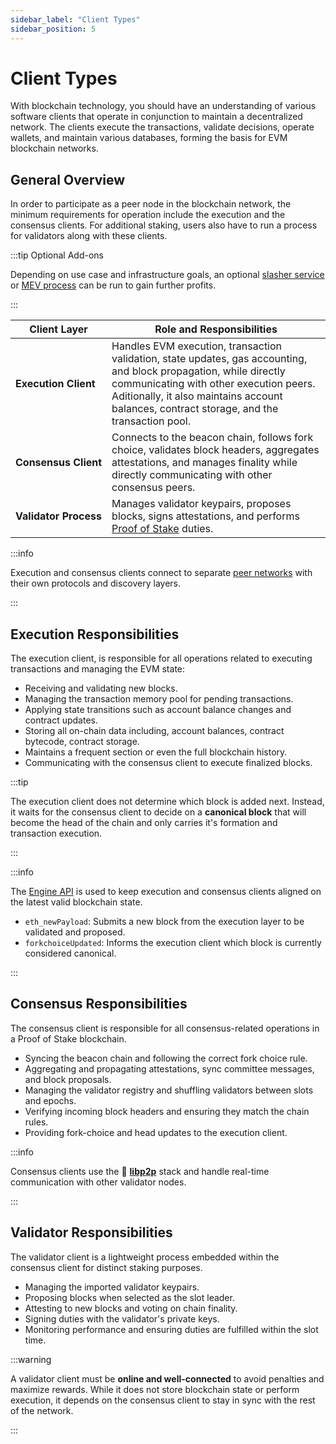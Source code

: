 ```yaml
---
sidebar_label: "Client Types"
sidebar_position: 5
---
```


# Client Types

With blockchain technology, you should have an understanding of various software clients that operate in conjunction to maintain a decentralized network. The clients execute the transactions, validate decisions, operate wallets, and maintain various databases, forming the basis for EVM blockchain networks.

## General Overview

In order to participate as a peer node in the blockchain network, the minimum requirements for operation include the execution and the consensus clients. For additional staking, users also have to run a process for validators along with these clients.

:::tip Optional Add-ons

Depending on use case and infrastructure goals, an optional [slasher service](/docs/theory/node-operation/slasher-service.md) or [MEV process](/docs/theory/blockchain-knowledge/proof-of-stake.md#roles-and-services) can be run to gain further profits.

:::

| Client Layer                         | Role and Responsibilities                                                                                                                                                                                                                                  |
| ------------------------------------ | ---------------------------------------------------------------------------------------------------------------------------------------------------------------------------------------------------------------------------------------------------------- |
| <nobr> **Execution Client** </nobr>  | Handles EVM execution, transaction validation, state updates, gas accounting, and block propagation, while directly communicating with other execution peers. Aditionally, it also maintains account balances, contract storage, and the transaction pool. |
| <nobr> **Consensus Client** </nobr>  | Connects to the beacon chain, follows fork choice, validates block headers, aggregates attestations, and manages finality while directly communicating with other consensus peers.                                                                         |
| <nobr> **Validator Process** </nobr> | Manages validator keypairs, proposes blocks, signs attestations, and performs [Proof of Stake](/docs/theory/blockchain-knowledge/proof-of-stake.md) duties.                                                                                                |

:::info

Execution and consensus clients connect to separate [peer networks](/docs/theory/blockchain-knowledge/peer-networks.md) with their own protocols and discovery layers.

:::

## Execution Responsibilities

The execution client, is responsible for all operations related to executing transactions and managing the EVM state:

- Receiving and validating new blocks.
- Managing the transaction memory pool for pending transactions.
- Applying state transitions such as account balance changes and contract updates.
- Storing all on-chain data including, account balances, contract bytecode, contract storage.
- Maintains a frequent section or even the full blockchain history.
- Communicating with the consensus client to execute finalized blocks.

:::tip

The execution client does not determine which block is added next. Instead, it waits for the consensus client to decide on a **canonical block** that will become the head of the chain and only carries it's formation and transaction execution.

:::

:::info

The [Engine API](https://hackmd.io/@danielrachi/engine_api) is used to keep execution and consensus clients aligned on the latest valid blockchain state.

- `eth_newPayload`: Submits a new block from the execution layer to be validated and proposed.
- `forkchoiceUpdated`: Informs the execution client which block is currently considered canonical.

:::

## Consensus Responsibilities

The consensus client is responsible for all consensus-related operations in a Proof of Stake blockchain.

- Syncing the beacon chain and following the correct fork choice rule.
- Aggregating and propagating attestations, sync committee messages, and block proposals.
- Managing the validator registry and shuffling validators between slots and epochs.
- Verifying incoming block headers and ensuring they match the chain rules.
- Providing fork-choice and head updates to the execution client.

:::info

Consensus clients use the 🎨 [**libp2p**](https://libp2p.io/) stack and handle real-time communication with other validator nodes.

:::

## Validator Responsibilities

The validator client is a lightweight process embedded within the consensus client for distinct staking purposes.

- Managing the imported validator keypairs.
- Proposing blocks when selected as the slot leader.
- Attesting to new blocks and voting on chain finality.
- Signing duties with the validator's private keys.
- Monitoring performance and ensuring duties are fulfilled within the slot time.

:::warning

A validator client must be **online and well-connected** to avoid penalties and maximize rewards. While it does not store blockchain state or perform execution, it depends on the consensus client to stay in sync with the rest of the network.

:::
